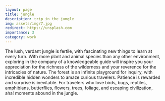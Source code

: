 ```yaml
---
layout: page
title: jungle
description: trip in the jungle
img: assets/img/7.jpg
redirect: https://unsplash.com
importance: 3
category: work
---
```



The lush, verdant jungle is fertile, with fascinating new things to learn at every turn. With more plant and animal species than any other environment, exploring in the company of a knowledgeable guide will inspire you your appreciation for the richness of the wilderness and your reverence for the intricacies of nature. The forest is an infinite playground for inquiry, with incredible hidden wonders to amaze curious travelers. Patience is rewarded and surprise is inevitable. For travelers who love birds, bugs, reptiles, amphibians, butterflies, flowers, trees, foliage, and escaping civilization, aha! moments abound in the jungle.
   
